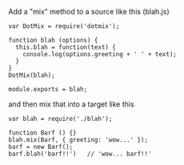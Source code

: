 Add a "mix" method to a source like this (blah.js)
```
var DotMix = require('dotmix');

function blah (options) {
  this.blah = function(text) {
    console.log(options.greeting + ' ' + text);
  }
}
DotMix(blah);

module.exports = blah;
```

and then mix that into a target like this
```
var blah = require('./blah');

function Barf () {}
blah.mix(Barf, { greeting: 'wow...' });
barf = new Barf();
barf.blah('barf!!')   // 'wow... barf!!'

```
